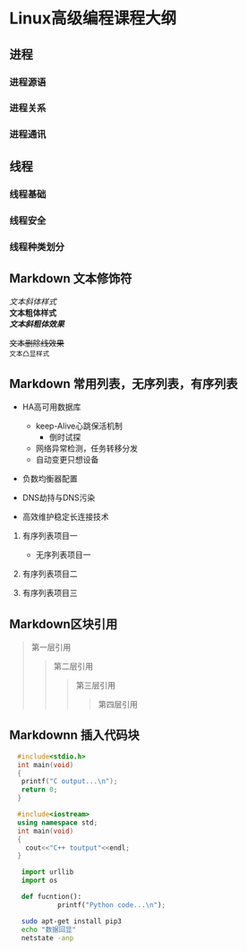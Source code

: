 # Linux高级编程课程大纲


## 进程
### 进程源语
### 进程关系
### 进程通讯



## 线程
### 线程基础
### 线程安全
### 线程种类划分

## Markdown 文本修饰符


*文本斜体样式*</br>
**文本粗体样式**</br>
***文本斜粗体效果***</br>

~~文本删除线效果~~</br>
`文本凸显样式`</br>

## Markdown 常用列表，无序列表，有序列表

* HA高可用数据库
   * keep-Alive心跳保活机制
	  * 倒时试探
   * 网络异常检测，任务转移分发
   * 自动变更只想设备

* 负数均衡器配置

* DNS劫持与DNS污染

* 高效维护稳定长连接技术


1. 有序列表项目一
    * 无序列表项目一

2. 有序列表项目二

3. 有序列表项目三


## Markdown区块引用
> 第一层引用
>> 第二层引用
>>> 第三层引用
>>>> 第四层引用

## Markdownn 插入代码块
```c
  #include<stdio.h>
  int main(void)
  {
   printf("C output...\n");
   return 0;
  }

```
```cpp
  #include<iostream>
  using namespace std;
  int main(void)
  {
    cout<<"C++ toutput"<<endl;
  }

```

```python
   import urllib
   import os

   def fucntion():
            printf("Python code...\n");
```

```bash
   sudo apt-get install pip3
   echo "数据回显"
   netstate -anp

```



